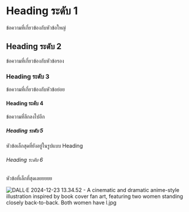 # Heading ระดับ 1

ข้อความที่เกี่ยวข้องกับหัวข้อใหญ่

## Heading ระดับ 2

ข้อความที่เกี่ยวข้องกับหัวข้อรอง

### Heading ระดับ 3

ข้อความที่เกี่ยวข้องกับหัวข้อย่อย

#### Heading ระดับ 4

ข้อความที่ลึกลงไปอีก

##### Heading ระดับ 5

หัวข้อเล็กสุดที่ยังอยู่ในรูปแบบ Heading

###### Heading ระดับ 6

หัวข้อที่เล็กที่สุดเลยยยยย

![DALL·E 2024-12-23 13.34.52 - A cinematic and dramatic anime-style illustration inspired by book cover fan art, featuring two women standing closely back-to-back. Both women have l.jpg](/DALL%C2%B7E%202024-12-23%2013.34.52%20-%20A%20cinematic%20and%20dramatic%20anime-style%20illustration%20inspired%20by%20book%20cover%20fan%20art%2C%20featuring%20two%20women%20standing%20closely%20back-to-back.%20Both%20women%20have%20l.jpg)
